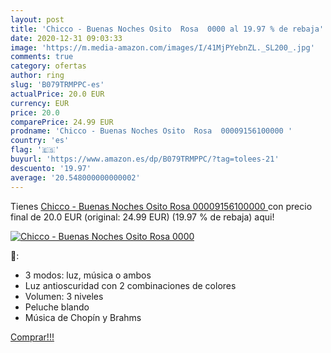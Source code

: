 ```yaml
---
layout: post
title: 'Chicco - Buenas Noches Osito  Rosa  0000 al 19.97 % de rebaja'
date: 2020-12-31 09:03:33
image: 'https://m.media-amazon.com/images/I/41MjPYebnZL._SL200_.jpg'
comments: true
category: ofertas
author: ring
slug: 'B079TRMPPC-es'
actualPrice: 20.0 EUR
currency: EUR
price: 20.0
comparePrice: 24.99 EUR
prodname: 'Chicco - Buenas Noches Osito  Rosa  00009156100000 '
country: 'es'
flag: '🇪🇸'
buyurl: 'https://www.amazon.es/dp/B079TRMPPC/?tag=tolees-21'
descuento: '19.97'
average: '20.548000000000002'
---
```


Tienes [Chicco - Buenas Noches Osito  Rosa  00009156100000 ](https://www.amazon.es/dp/B079TRMPPC/?tag=tolees-21) con precio final de  20.0 EUR (original: 24.99 EUR) (19.97 %  de rebaja) aqui!

[![Chicco - Buenas Noches Osito  Rosa  0000](https://m.media-amazon.com/images/I/41MjPYebnZL._SL200_.jpg)](https://www.amazon.es/dp/B079TRMPPC/?tag=tolees-21)

🔎:

- 3 modos: luz, música o ambos
- Luz antioscuridad con 2 combinaciones de colores
- Volumen: 3 niveles
- Peluche blando
- Música de Chopín y Brahms

[Comprar!!!](https://www.amazon.es/dp/B079TRMPPC/?tag=tolees-21)
